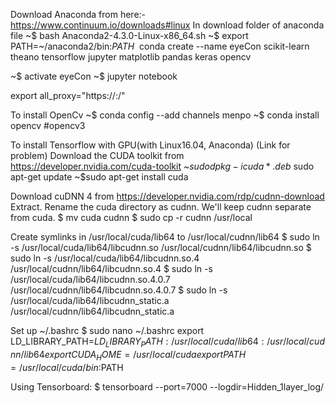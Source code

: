 Download Anaconda from here:-
https://www.continuum.io/downloads#linux 
In download folder of anaconda file
~$ bash Anaconda2-4.3.0-Linux-x86_64.sh
~$ export PATH=~/anaconda2/bin:$PATH
~$ conda create --name eyeCon scikit-learn theano tensorflow jupyter matplotlib pandas keras opencv

~$ activate eyeCon
~$ jupyter notebook

export all_proxy="https://<proxy>:<port>/"

To install OpenCv
~$ conda config --add channels menpo
~$ conda install opencv #opencv3

To install Tensorflow with GPU(with Linux16.04, Anaconda) (Link for problem)
Download the CUDA toolkit from https://developer.nvidia.com/cuda-toolkit
~$sudo dpkg -i cuda*.deb
~$sudo apt-get update
~$sudo apt-get install cuda

Download cuDNN 4 from
https://developer.nvidia.com/rdp/cudnn-download
Extract. Rename the cuda directory as cudnn. We'll keep cudnn separate from cuda.
$ mv cuda cudnn
$ sudo cp -r cudnn /usr/local

Create symlinks in /usr/local/cuda/lib64 to /usr/local/cudnn/lib64
$ sudo ln -s /usr/local/cuda/lib64/libcudnn.so /usr/local/cudnn/lib64/libcudnn.so
$ sudo ln -s /usr/local/cuda/lib64/libcudnn.so.4 /usr/local/cudnn/lib64/libcudnn.so.4
$ sudo ln -s /usr/local/cuda/lib64/libcudnn.so.4.0.7 /usr/local/cudnn/lib64/libcudnn.so.4.0.7
$ sudo ln -s /usr/local/cuda/lib64/libcudnn_static.a /usr/local/cudnn/lib64/libcudnn_static.a

Set up ~/.bashrc
$ sudo nano ~/.bashrc
export LD_LIBRARY_PATH=$LD_LIBRARY_PATH:/usr/local/cuda/lib64:/usr/local/cudnn/lib64
export CUDA_HOME=/usr/local/cuda
export PATH=/usr/local/cuda/bin:$PATH

Using Tensorboard:
$ tensorboard --port=7000 --logdir=Hidden_1layer_log/

